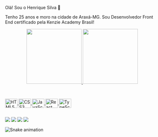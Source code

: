 Olá! Sou o Henrique Silva 👋

Tenho 25 anos e moro na cidade de Araxá-MG. Sou Desenvolvedor Front End certificado pela Kenzie Academy Brasil!

<div align="center">
  <a href="https://portifolio-henrique-silva.vercel.app/">
  <img height="180em" src="https://github-readme-stats.vercel.app/api?username=henrique-luc&show_icons=true&theme=radical&include_all_commits=true&count_private=true"/>
  <img height="180em" src="https://github-readme-stats.vercel.app/api/top-langs/?username=henrique-luc&layout=compact&langs_count=7&theme=radical"/>
</div>
 
 ##
  
 <div style="display: inline_block"><br>
  <img align="center" height="30" width="40" alt="HTML5" src="https://cdn.jsdelivr.net/gh/devicons/devicon/icons/html5/html5-original.svg" />
  <img align="center" height="30" width="40" alt="CSS3" src="https://cdn.jsdelivr.net/gh/devicons/devicon/icons/css3/css3-original.svg">
  <img align="center" height="30" width="40" alt="JavaScript" src="https://cdn.jsdelivr.net/gh/devicons/devicon/icons/javascript/javascript-original.svg">
  <img align="center" height="30" width="40" alt="React JS" src="https://cdn.jsdelivr.net/gh/devicons/devicon/icons/react/react-original.svg">
  <img align="center" height="30" width="40" alt="TypeScript" src="https://cdn.jsdelivr.net/gh/devicons/devicon/icons/typescript/typescript-original.svg">
</div>
 
 ##
 
 <div> 
  <a href = "mailto:henrique.luc@outlook.com"><img src="https://img.shields.io/badge/Microsoft_Outlook-0078D4?style=for-the-badge&logo=microsoft-outlook&logoColor=white" target="_blank"></a>
  <a href="https://www.linkedin.com/in/henrique-silva-front-end" target="_blank"><img src="https://img.shields.io/badge/-LinkedIn-%230077B5?style=for-the-badge&logo=linkedin&logoColor=white" target="_blank"></a> 
  <a href = "https://wa.me/5534998269012"><img src="https://img.shields.io/badge/WhatsApp-25D366?style=for-the-badge&logo=whatsapp&logoColor=white" target="_blank"></a>
  <a href = "https://portifolio-henrique-silva.vercel.app/"><img src="https://img.shields.io/badge/website-000000?style=for-the-badge&logo=About.me&logoColor=white" target="_blank"></a>
   
   ![Snake animation](https://github.com/henrique-luc/henrique-luc/blob/output/github-contribution-grid-snake.svg)
</div>
